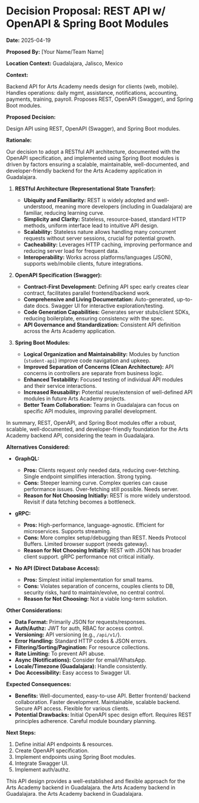 # Decision Proposal: REST API w/ OpenAPI & Spring Boot Modules

**Date:** 2025-04-19

**Proposed By:** [Your Name/Team Name]

**Location Context:** Guadalajara, Jalisco, Mexico

**Context:**

Backend API for Arts Academy needs design for clients (web, mobile).
Handles operations: daily mgmt, assistance, notifications,
accounting, payments, training, payroll.
Proposes REST, OpenAPI (Swagger), and Spring Boot modules.

**Proposed Decision:**

Design API using REST, OpenAPI (Swagger), and Spring Boot modules.

**Rationale:**

Our decision to adopt a RESTful API architecture, documented with the
OpenAPI specification, and implemented using Spring Boot modules is
driven by factors ensuring a scalable, maintainable, well-documented,
and developer-friendly backend for the Arts Academy application in
Guadalajara.

1.  **RESTful Architecture (Representational State Transfer):**
    * **Ubiquity and Familiarity:** REST is widely adopted and
      well-understood, meaning more developers (including in
      Guadalajara) are familiar, reducing learning curve.
    * **Simplicity and Clarity:** Stateless, resource-based, standard
      HTTP methods, uniform interface lead to intuitive API design.
    * **Scalability:** Stateless nature allows handling many concurrent
      requests without server sessions, crucial for potential growth.
    * **Cacheability:** Leverages HTTP caching, improving performance
      and reducing server load for frequent data.
    * **Interoperability:** Works across platforms/languages (JSON),
      supports web/mobile clients, future integrations.

2.  **OpenAPI Specification (Swagger):**
    * **Contract-First Development:** Defining API spec early creates
      clear contract, facilitates parallel frontend/backend work.
    * **Comprehensive and Living Documentation:** Auto-generated,
      up-to-date docs. Swagger UI for interactive exploration/testing.
    * **Code Generation Capabilities:** Generates server stubs/client
      SDKs, reducing boilerplate, ensuring consistency with the spec.
    * **API Governance and Standardization:** Consistent API definition
      across the Arts Academy application.

3.  **Spring Boot Modules:**
    * **Logical Organization and Maintainability:** Modules by function
      (`student-api`) improve code navigation and upkeep.
    * **Improved Separation of Concerns (Clean Architecture):** API
      concerns in controllers are separate from business logic.
    * **Enhanced Testability:** Focused testing of individual API
      modules and their service interactions.
    * **Increased Reusability:** Potential reuse/extension of well-defined
      API modules in future Arts Academy projects.
    * **Better Team Collaboration:** Teams in Guadalajara can focus on
      specific API modules, improving parallel development.

In summary, REST, OpenAPI, and Spring Boot modules offer a robust,
scalable, well-documented, and developer-friendly foundation for the
Arts Academy backend API, considering the team in Guadalajara.

**Alternatives Considered:**

* **GraphQL:**
    * **Pros:** Clients request only needed data, reducing over-fetching.
      Single endpoint simplifies interaction. Strong typing.
    * **Cons:** Steeper learning curve. Complex queries can cause
      performance issues. Over-fetching still possible. Needs server.
    * **Reason for Not Choosing Initially:** REST is more widely
      understood. Revisit if data fetching becomes a bottleneck.

* **gRPC:**
    * **Pros:** High-performance, language-agnostic. Efficient for
      microservices. Supports streaming.
    * **Cons:** More complex setup/debugging than REST. Needs Protocol
      Buffers. Limited browser support (needs gateway).
    * **Reason for Not Choosing Initially:** REST with JSON has broader
      client support. gRPC performance not critical initially.

* **No API (Direct Database Access):**
    * **Pros:** Simplest initial implementation for small teams.
    * **Cons:** Violates separation of concerns, couples clients to DB,
      security risks, hard to maintain/evolve, no central control.
    * **Reason for Not Choosing:** Not a viable long-term solution.

**Other Considerations:**

* **Data Format:** Primarily JSON for requests/responses.
* **Auth/Authz:** JWT for auth, RBAC for access control.
* **Versioning:** API versioning (e.g., `/api/v1/`).
* **Error Handling:** Standard HTTP codes & JSON errors.
* **Filtering/Sorting/Pagination:** For resource collections.
* **Rate Limiting:** To prevent API abuse.
* **Async (Notifications):** Consider for email/WhatsApp.
* **Locale/Timezone (Guadalajara):** Handle consistently.
* **Doc Accessibility:** Easy access to Swagger UI.

**Expected Consequences:**

* **Benefits:** Well-documented, easy-to-use API. Better frontend/
  backend collaboration. Faster development. Maintainable, scalable
  backend. Secure API access. Flexible for various clients.
* **Potential Drawbacks:** Initial OpenAPI spec design effort. Requires
  REST principles adherence. Careful module boundary planning.

**Next Steps:**

1.  Define initial API endpoints & resources.
2.  Create OpenAPI specification.
3.  Implement endpoints using Spring Boot modules.
4.  Integrate Swagger UI.
5.  Implement auth/authz.

This API design provides a well-established and flexible approach for
the Arts Academy backend in Guadalajara.
the Arts Academy backend in Guadalajara.
the Arts Academy backend in Guadalajara.